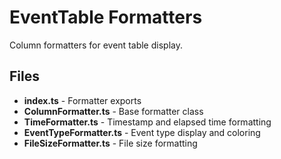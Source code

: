 # EventTable Formatters

Column formatters for event table display.

## Files

- **index.ts** - Formatter exports
- **ColumnFormatter.ts** - Base formatter class
- **TimeFormatter.ts** - Timestamp and elapsed time formatting
- **EventTypeFormatter.ts** - Event type display and coloring
- **FileSizeFormatter.ts** - File size formatting